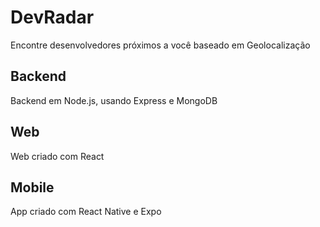 # DevRadar

Encontre desenvolvedores próximos a você baseado em Geolocalização

## Backend

Backend em Node.js, usando Express e MongoDB

## Web

Web criado com React

## Mobile

App criado com React Native e Expo
